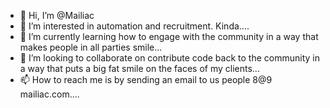 - 👋 Hi, I’m @Mailiac
- 👀 I’m interested in automation and recruitment. Kinda....
- 🌱 I’m currently learning how to engage with the community in a way that makes people in all parties smile...
- 💞️ I’m looking to collaborate on contribute code back to the community in a way that puts a big fat smile on the faces of my clients...
- 📫 How to reach me is by sending an email to us people 8@9 mailiac.com....

<!---
Mailiac/Mailiac is a ✨ special ✨ repository because its `README.md` (this file) appears on your GitHub profile.
You can click the Preview link to take a look at your changes.
--->

